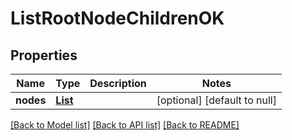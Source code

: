 # ListRootNodeChildrenOK

## Properties

| Name      | Type                   | Description | Notes                        |
| --------- | ---------------------- | ----------- | ---------------------------- |
| **nodes** | [**List**](NodeDto.md) |             | [optional] [default to null] |

[[Back to Model list]](../README.md#documentation-for-models) [[Back to API list]](../README.md#documentation-for-api-endpoints) [[Back to README]](../README.md)
